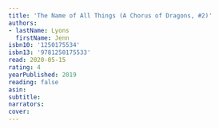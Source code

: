 ```yaml
---
title: 'The Name of All Things (A Chorus of Dragons, #2)'
authors:
- lastName: Lyons
  firstName: Jenn
isbn10: '1250175534'
isbn13: '9781250175533'
read: 2020-05-15
rating: 4
yearPublished: 2019
reading: false
asin:
subtitle:
narrators:
cover:
---
```

